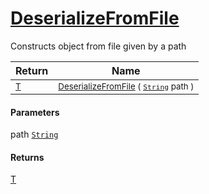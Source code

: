 # [DeserializeFromFile](./SerializationHelper-100664072.md)

Constructs object from file given by a path

| Return | Name | 
| --- | --- | 
| <sub>[T](./SerializationHelper-100664072.md)</sub>| <sub>[DeserializeFromFile](./SerializationHelper-100664072.md) ( [`String`](https://docs.microsoft.com/en-us/dotnet/api/System.String) path )</sub>| <br>


#### Parameters
 path  [`String`](https://docs.microsoft.com/en-us/dotnet/api/System.String)
#### Returns
[T](./SerializationHelper-100664072.md)